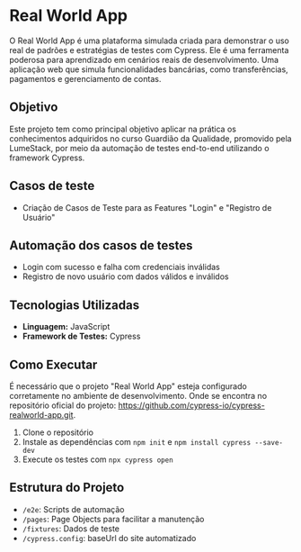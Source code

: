 # Real World App

O Real World App é uma plataforma simulada criada para demonstrar o uso real de padrões e estratégias de testes com Cypress. Ele é uma ferramenta poderosa para aprendizado em cenários reais de desenvolvimento. Uma aplicação web que simula funcionalidades bancárias, como transferências, pagamentos e gerenciamento de contas. 

## Objetivo

Este projeto tem como principal objetivo aplicar na prática os conhecimentos adquiridos no curso Guardião da Qualidade, promovido pela LumeStack, por meio da automação de testes end-to-end utilizando o framework Cypress.


## Casos de teste

- Criação de Casos de Teste para as Features "Login" e "Registro de Usuário"


## Automação dos casos de testes

- Login com sucesso e falha com credenciais inválidas
- Registro de novo usuário com dados válidos e inválidos


## Tecnologias Utilizadas

- **Linguagem:** JavaScript
- **Framework de Testes:** Cypress

## Como Executar

É necessário que o projeto "Real World App" esteja configurado corretamente no ambiente de desenvolvimento. Onde se encontra no repositório oficial do projeto: https://github.com/cypress-io/cypress-realworld-app.git.

1. Clone o repositório
2. Instale as dependências com `npm init` e `npm install cypress --save-dev`
3. Execute os testes com `npx cypress open`

## Estrutura do Projeto

- `/e2e`: Scripts de automação
- `/pages`: Page Objects para facilitar a manutenção
- `/fixtures`: Dados de teste
- `/cypress.config`:  baseUrl do site automatizado

